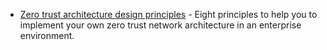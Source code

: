 - [Zero trust architecture design principles](https://www.ncsc.gov.uk/collection/zero-trust-architecture) - Eight principles to help you to implement your own zero trust network architecture in an enterprise environment.
